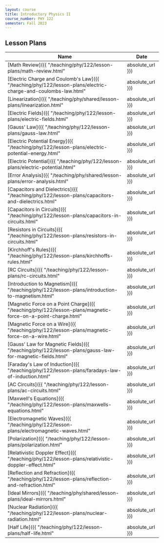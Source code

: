 ```yaml
---
layout: course
title: Introductory Physics II
course_number: PHY 122
semester: Fall 2023
---
```


## Lesson Plans

| Name | Date |
| --- | --------- |
| [Math Review]({{ "/teaching/phy/122/lesson-plans/math-review.html" | absolute_url }}) | August 22, 2023 |
| [Electric Charge and Coulomb's Law]({{ "/teaching/phy/122/lesson-plans/electric-charge-and-coulombs-law.html" | absolute_url }}) | August 24, 2023 |
| [Linearization]({{ "/teaching/phy/shared/lesson-plans/linearization.html" | absolute_url }}) | August 24, 2023 |
| [Electric Fields]({{ "/teaching/phy/122/lesson-plans/electric-fields.html" | absolute_url }}) | August 29, 2023 |
| [Gauss' Law]({{ "/teaching/phy/122/lesson-plans/gauss-law.html" | absolute_url }}) | August 29, 2023 |
| [Electric Potential Energy]({{ "/teaching/phy/122/lesson-plans/electric-potential-energy.html" | absolute_url }}) | August 29, 2023 |
| [Electric Potential]({{ "/teaching/phy/122/lesson-plans/electric-potential.html" | absolute_url }}) | August 31, 2023 |
| [Error Analysis]({{ "/teaching/phy/shared/lesson-plans/error-analysis.html" | absolute_url }}) | September 4, 2023 |
| [Capacitors and Dielectrics]({{ "/teaching/phy/122/lesson-plans/capacitors-and-dielectrics.html" | absolute_url }}) | September 4, 2023 |
| [Capacitors in Circuits]({{ "/teaching/phy/122/lesson-plans/capacitors-in-circuits.html" | absolute_url }}) | September 12, 2023 |
| [Resistors in Circuits]({{ "/teaching/phy/122/lesson-plans/resistors-in-circuits.html" | absolute_url }}) | September 12, 2023 |
| [Kirchhoff's Rules]({{ "/teaching/phy/122/lesson-plans/kirchhoffs-rules.html" | absolute_url }}) | September 14, 2023 |
| [RC Circuits]({{ "/teaching/phy/122/lesson-plans/rc-circuits.html" | absolute_url }}) | September 21, 2023 |
| [Introduction to Magnetism]({{ "/teaching/phy/122/lesson-plans/introduction-to-magnetism.html" | absolute_url }}) | September 26, 2023 |
| [Magnetic Force on a Point Charge]({{ "/teaching/phy/122/lesson-plans/magnetic-force-on-a-point-charge.html" | absolute_url }}) | September 28, 2023 |
| [Magnetic Force on a Wire]({{ "/teaching/phy/122/lesson-plans/magnetic-force-on-a-wire.html" | absolute_url }}) | September 28, 2023 |
| [Gauss' Law for Magnetic Fields]({{ "/teaching/phy/122/lesson-plans/gauss-law-for-magnetic-fields.html" | absolute_url }}) | October 3, 2023 |
| [Faraday's Law of Induction]({{ "/teaching/phy/122/lesson-plans/faradays-law-of-induction.html" | absolute_url }}) | October 3, 2023 |
| [AC Circuits]({{ "/teaching/phy/122/lesson-plans/ac-circuits.html" | absolute_url }}) | October 17, 2023 |
| [Maxwell's Equations]({{ "/teaching/phy/122/lesson-plans/maxwells-equations.html" | absolute_url }}) | October 26, 2023 |
| [Electromagnetic Waves]({{ "/teaching/phy/122/lesson-plans/electromagnetic-waves.html" | absolute_url }}) | October 26, 2023 |
| [Polarization]({{ "/teaching/phy/122/lesson-plans/polarization.html" | absolute_url }}) | October 26, 2023 |
| [Relativistic Doppler Effect]({{ "/teaching/phy/122/lesson-plans/relativistic-doppler-effect.html" | absolute_url }}) | October 26, 2023 |
| [Reflection and Refraction]({{ "/teaching/phy/122/lesson-plans/reflection-and-refraction.html" | absolute_url }}) |  |
| [Ideal Mirrors]({{ "/teaching/phy/shared/lesson-plans/ideal-mirrors.html" | absolute_url }}) | |
| [Nuclear Radiation]({{ "/teaching/phy/122/lesson-plans/nuclear-radiation.html" | absolute_url }}) | December 5, 2023 |
| [Half Life]({{ "/teaching/phy/122/lesson-plans/half-life.html" | absolute_url }}) | December 5, 2023|
